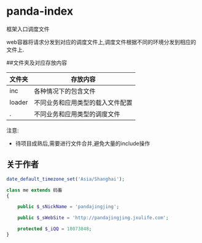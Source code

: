 # panda-index

框架入口调度文件

web容器将请求分发到对应的调度文件上,调度文件根据不同的环境分发到相应的文件上.

##文件夹及对应存放内容

文件夹|存放内容
----|----
inc|各种情况下的包含文件
loader|不同业务和应用类型的载入文件配置
.|不同业务和应用类型的调度文件

注意:
- 待项目成熟后,需要进行文件合并,避免大量的include操作

## 关于作者

```php
date_default_timezone_set('Asia/Shanghai');

class me extends 码畜
{

    public $_sNickName = 'pandajingjing';

    public $_sWebSite = 'http://pandajingjing.jxulife.com';

    protected $_iQQ = 18073848;
}
```